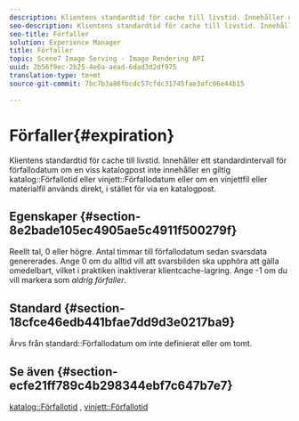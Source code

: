 ```yaml
---
description: Klientens standardtid för cache till livstid. Innehåller ett standardintervall för förfallodatum om en viss katalogpost inte innehåller ett giltigt värde för förfallodatum eller förfallotid för katalog, eller om en vinjettfil eller en materialfil används direkt, i stället för via en katalogpost.
seo-description: Klientens standardtid för cache till livstid. Innehåller ett standardintervall för förfallodatum om en viss katalogpost inte innehåller ett giltigt värde för förfallodatum eller förfallotid för katalog, eller om en vinjettfil eller en materialfil används direkt, i stället för via en katalogpost.
seo-title: Förfaller
solution: Experience Manager
title: Förfaller
topic: Scene7 Image Serving - Image Rendering API
uuid: 2b56f9ec-2b25-4e6a-aead-6dad3d2df975
translation-type: tm+mt
source-git-commit: 7bc7b3a86fbcdc57cfdc31745fae3afc06e44b15

---
```



# Förfaller{#expiration}

Klientens standardtid för cache till livstid. Innehåller ett standardintervall för förfallodatum om en viss katalogpost inte innehåller en giltig katalog::Förfallotid eller vinjett::Förfallodatum eller om en vinjettfil eller materialfil används direkt, i stället för via en katalogpost.

## Egenskaper {#section-8e2bade105ec4905ae5c4911f500279f}

Reellt tal, 0 eller högre. Antal timmar till förfallodatum sedan svarsdata genererades. Ange 0 om du alltid vill att svarsbilden ska upphöra att gälla omedelbart, vilket i praktiken inaktiverar klientcache-lagring. Ange -1 om du vill markera som *aldrig förfaller*.

## Standard {#section-18cfce46edb441bfae7dd9d3e0217ba9}

Ärvs från standard::Förfallodatum om inte definierat eller om tomt.

## Se även {#section-ecfe21ff789c4b298344ebf7c647b7e7}

[katalog::Förfallotid](../../../../../ir-api/material-cat/image-rendering-api-ref/c-ir-material-catalog/c-ir-material-data-reference/r-ir-expiration-dataref.md#reference-5e93943abff54c93bf85aae3b911a3ce) , [vinjett::Förfallotid](../../../../../ir-api/material-cat/image-rendering-api-ref/c-ir-material-catalog/c-ir-vignette-map-reference/r-ir-expiration-vignette.md#reference-df80829da93e4c0ab3f97a1792d9c74c)
